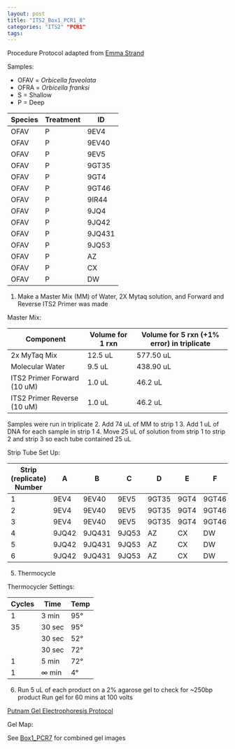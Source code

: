 ```yaml
---
layout: post
title: "ITS2_Box1_PCR1_8"
categories: "ITS2" "PCR1"
tags:
---
```


Procedure
Protocol adapted from [Emma Strand](https://emmastrand.github.io/EmmaStrand_Notebook/16s,-ITS2,-23s-PCR-Protocol-Testing/)

Samples:
- OFAV = *Orbicella faveolata*
- OFRA = *Orbicella franksi*
- S = Shallow
- P = Deep

| Species | Treatment | ID     |
|---------|-----------|--------|
| OFAV    | P         | 9EV4   |
| OFAV    | P         | 9EV40  |
| OFAV    | P         | 9EV5   |
| OFAV    | P         | 9GT35  |
| OFAV    | P         | 9GT4   |
| OFAV    | P         | 9GT46  |
| OFAV    | P         | 9IR44  |
| OFAV    | P         | 9JQ4   |
| OFAV    | P         | 9JQ42  |
| OFAV    | P         | 9JQ431 |
| OFAV    | P         | 9JQ53  |
| OFAV    | P         | AZ     |
| OFAV    | P         | CX     |
| OFAV    | P         | DW     |

1. Make a Master Mix (MM) of Water, 2X Mytaq solution, and Forward and Reverse ITS2 Primer was made

Master Mix:

| Component                   | Volume for 1 rxn  |  Volume for 5 rxn (+1% error) in triplicate |
|-----------------------------|-------------------|---------------------------------------------|
| 2x MyTaq Mix                | 12.5 uL           | 577.50 uL                                   |
| Molecular Water             | 9.5 uL            | 438.90 uL                                   |
| ITS2 Primer Forward (10 uM) | 1.0 uL            | 46.2 uL                                     |
| ITS2 Primer Reverse (10 uM) | 1.0 uL            | 46.2 uL                                     |

Samples were run in triplicate
2. Add 74 uL of MM to strip 1
3. Add 1 uL of DNA for each sample in strip 1
4. Move 25 uL of solution from strip 1 to strip 2 and strip 3 so each tube contained 25 uL

Strip Tube Set Up:

| Strip (replicate) Number | A    | B     | C    | D     | E    | F     | G     | H    |
|--------------------------|------|-------|------|-------|------|-------|-------|------|
| 1                        | 9EV4 | 9EV40 | 9EV5 | 9GT35 | 9GT4 | 9GT46 | 9IR44 | 9JQ4 |
| 2                        | 9EV4 | 9EV40 | 9EV5 | 9GT35 | 9GT4 | 9GT46 | 9IR44 | 9JQ4 |
| 3                        | 9EV4 | 9EV40 | 9EV5 | 9GT35 | 9GT4 | 9GT46 | 9IR44 | 9JQ4 |
| 4                        | 9JQ42 | 9JQ431 | 9JQ53 | AZ | CX | DW |
| 5                        | 9JQ42 | 9JQ431 | 9JQ53 | AZ | CX | DW |
| 6                        | 9JQ42 | 9JQ431 | 9JQ53 | AZ | CX | DW |

5. Thermocycle

Thermocycler Settings:

| Cycles | Time   | Temp |
|--------|--------|------|
| 1 	   | 3 min  | 95°  |
| 35     | 30 sec | 95°  |
|        | 30 sec | 52°  |
|        | 30 sec | 72°  |
| 1      | 5 min  | 72°  |
| 1      | ∞ min  | 4°   |

6. Run 5 uL of each product on a 2% agarose gel to check for ~250bp product
   Run gel for 60 mins at 100 volts

[Putnam Gel Electrophoresis Protocol](https://emmastrand.github.io/EmmaStrand_Notebook/Gel-Electrophoresis-Protocol/)

Gel Map:

See [Box1_PCR7](https://wdunster.github.io/WDPrada_Lab_Notebook/ITS2-Box1-PCR1-7/) for combined gel images
